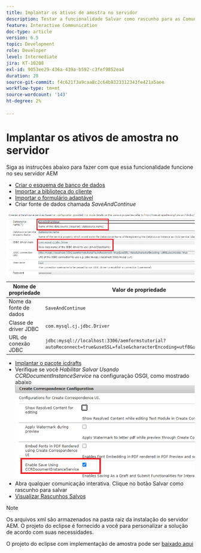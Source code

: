 ```yaml
---
title: Implantar os ativos de amostra no servidor
description: Testar a funcionalidade Salvar como rascunho para as Comunicações interativas
feature: Interactive Communication
doc-type: article
version: 6.5
topic: Development
role: Developer
level: Intermediate
jira: KT-10208
exl-id: 9053ee29-436a-439a-b592-c3fef9852ea4
duration: 28
source-git-commit: f4c621f3a9caa8c2c64b8323312343fe421a5aee
workflow-type: tm+mt
source-wordcount: '143'
ht-degree: 2%

---
```


# Implantar os ativos de amostra no servidor

Siga as instruções abaixo para fazer com que essa funcionalidade funcione no seu servidor AEM

* [Criar o esquema de banco de dados](assets/icdrafts.sql)
* [Importar a biblioteca do cliente](assets/icdrafts.zip)
* [Importar o formulário adaptável](assets/SavedDraftsAdaptiveForm.zip)
* Criar fonte de dados chamada _SaveAndContinue_

![Criar fonte de dados](assets/data-source.png)

| Nome de propriedade | Valor de propriedade |
|---|---|
| Nome da fonte de dados | `SaveAndContinue` |
| Classe de driver JDBC | `com.mysql.cj.jdbc.Driver` |
| URL de conexão JDBC | `jdbc:mysql://localhost:3306/aemformstutorial?autoReconnect=true&useSSL=false&characterEncoding=utf8&useUnicode=true` |

* [Implantar o pacote icdrafts](assets/icdrafts.icdrafts.core-1.0-SNAPSHOT.jar)
* Verifique se você _Habilitar Salvar Usando CCRDocumentInstanceService_ na configuração OSGI, como mostrado abaixo
  ![Ativar rascunhos](assets/enable-drafts.png)
* Abra qualquer comunicação interativa. Clique no botão Salvar como rascunho para salvar
* [Visualizar Rascunhos Salvos](http://localhost:4502/content/dam/formsanddocuments/saveddrafts/jcr:content?wcmmode=disabled)

>[!NOTE]
>Os arquivos xml são armazenados na pasta raiz da instalação do servidor AEM. O projeto do eclipse é fornecido a você para personalizar a solução de acordo com suas necessidades.

O projeto do eclipse com implementação de amostra pode ser [baixado aqui](assets/icdrafts-eclipse-project.zip)
